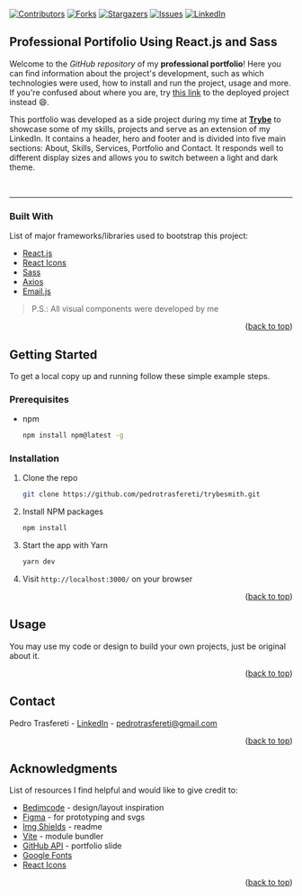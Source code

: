 <div id="top"></div>
<!--
***
*** This readme template was inspired by: https://github.com/othneildrew/Best-README-Template/
***
-->

[![Contributors][contributors-shield]][contributors-url]
[![Forks][forks-shield]][forks-url]
[![Stargazers][stars-shield]][stars-url]
[![Issues][issues-shield]][issues-url]
[![LinkedIn][linkedin-shield]][linkedin-url]

<!-- ABOUT THE PROJECT -->
## Professional Portifolio Using React.js and Sass

Welcome to the _GitHub repository_ of my **professional portfolio**! Here you can find information about the project's development, such as which technologies were used, how to install and run the project, usage and more. If you're confused about where you are, try [this link](https://portfolio-orcin-six.vercel.app/) to the deployed project instead 😄.

This portfolio was developed as a side project during my time at [**Trybe**](https://www.betrybe.com/) to showcase some of my skills, projects and serve as an extension of my LinkedIn. It contains a header, hero and footer and is divided into five main sections: About, Skills, Services, Portfolio and Contact. It responds well to different display sizes and allows you to switch between a light and dark theme.

<br />

---

### Built With

List of major frameworks/libraries used to bootstrap this project:

* [React.js](https://reactjs.org/)
* [React Icons](https://react-icons.github.io/react-icons/)
* [Sass](https://sass-lang.com/)
* [Axios](https://axios-http.com/)
* [Email.js](https://www.emailjs.com/)

> P.S.: All visual components were developed by me

<p align="right">(<a href="#top">back to top</a>)</p>



<!-- GETTING STARTED -->
## Getting Started

To get a local copy up and running follow these simple example steps.

### Prerequisites

* npm
  ```sh
  npm install npm@latest -g
  ```


### Installation

1. Clone the repo
   ```sh
   git clone https://github.com/pedrotrasfereti/trybesmith.git
   ```
2. Install NPM packages
   ```sh
   npm install
   ```
3. Start the app with Yarn
   ```sh
   yarn dev
   ```
4. Visit `http://localhost:3000/` on your browser


<p align="right">(<a href="#top">back to top</a>)</p>



<!-- USAGE EXAMPLES -->
## Usage

You may use my code or design to build your own projects, just be original about it.

<p align="right">(<a href="#top">back to top</a>)</p>



<!-- CONTACT -->
## Contact

Pedro Trasfereti - [LinkedIn](https://www.linkedin.com/in/pedro-trasfereti/) - pedrotrasfereti@gmail.com

<p align="right">(<a href="#top">back to top</a>)</p>



<!-- ACKNOWLEDGMENTS -->
## Acknowledgments

List of resources I find helpful and would like to give credit to:

* [Bedimcode](https://github.com/bedimcode/responsive-portfolio-website-Alexa) - design/layout inspiration
* [Figma](https://www.figma.com/) - for prototyping and svgs
* [Img Shields](https://shields.io) - readme
* [Vite](https://vitejs.dev/) - module bundler
* [GitHub API](https://docs.github.com/en/rest) - portfolio slide
* [Google Fonts](https://fonts.google.com/)
* [React Icons](https://react-icons.github.io/react-icons/search)

<p align="right">(<a href="#top">back to top</a>)</p>



<!-- MARKDOWN LINKS & IMAGES -->
<!-- https://www.markdownguide.org/basic-syntax/#reference-style-links -->
[contributors-shield]: https://img.shields.io/github/contributors/othneildrew/Best-README-Template.svg?style=for-the-badge
[contributors-url]: https://github.com/pedrotrasfereti/portfolio/graphs/contributors
[forks-shield]: https://img.shields.io/github/forks/othneildrew/Best-README-Template.svg?style=for-the-badge
[forks-url]: https://github.com/pedrotrasfereti/portfolio/network/members
[stars-shield]: https://img.shields.io/github/stars/othneildrew/Best-README-Template.svg?style=for-the-badge
[stars-url]: https://github.com/pedrotrasfereti/portfolio/stargazers
[issues-shield]: https://img.shields.io/github/issues/othneildrew/Best-README-Template.svg?style=for-the-badge
[issues-url]: https://github.com/pedrotrasfereti/portfolio/issues
[linkedin-shield]: https://img.shields.io/badge/-LinkedIn-black.svg?style=for-the-badge&logo=linkedin&colorB=555
[linkedin-url]: https://www.linkedin.com/in/pedro-trasfereti/
<!-- [product-screenshot]: images/screenshot.png -->
